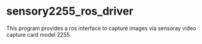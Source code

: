 # sensory2255_ros_driver
This program provides a ros interface to capture images via sensoray video capture card model 2255. 
